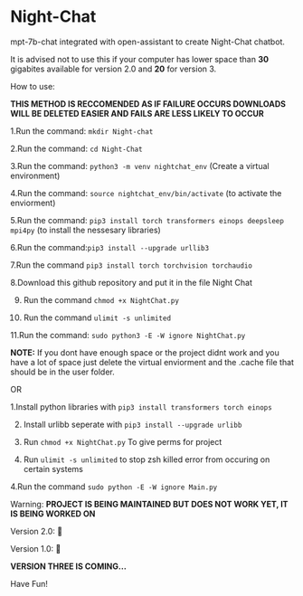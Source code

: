 # Night-Chat
mpt-7b-chat integrated with open-assistant to create Night-Chat chatbot.

It is advised not to use this if your computer has lower space than **30** gigabites available for version 2.0 and **20** for version 3.

How to use:

**THIS METHOD IS RECCOMENDED AS IF FAILURE OCCURS DOWNLOADS WILL BE DELETED EASIER AND FAILS ARE LESS LIKELY TO OCCUR**

1.Run the command: ```mkdir Night-chat```

2.Run the command: ```cd Night-Chat```

3.Run the command: ```python3 -m venv nightchat_env``` (Create a virtual environment)

4.Run the command: ```source nightchat_env/bin/activate``` (to activate the enviorment)

5.Run the command: ```pip3 install torch transformers einops deepsleep mpi4py``` (to install the nessesary libraries)

6.Run the command:``` pip3 install --upgrade urllib3 ```


7.Run the command ```pip3 install torch torchvision torchaudio```

8.Download this github repository and put it in the file Night Chat

9. Run the command ```chmod +x NightChat.py```

10. Run the command ```ulimit -s unlimited```


11.Run the command: ```sudo python3 -E -W ignore NightChat.py```

**NOTE:** If you dont have enough space or the project didnt work and you have a lot of space just delete the virtual enviorment and the .cache file that should be in the user folder.

OR

1.Install  python libraries with ```pip3 install transformers torch einops```

2. Install urlibb seperate with ```pip3 install --upgrade urlibb```
  
3. Run ```chmod +x NightChat.py``` To give perms for project

4. Run ```ulimit -s unlimited``` to stop zsh killed error from occuring on certain systems

4.Run the command ```sudo python -E -W ignore Main.py```

Warning: **PROJECT IS BEING MAINTAINED BUT DOES NOT WORK YET, IT IS BEING WORKED ON**

Version 2.0: 🔴

Version 1.0: 🔴

**VERSION THREE IS COMING...** 

Have Fun!
